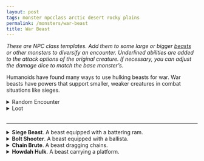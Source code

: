 ```yaml
---
layout: post
tags: monster npcclass arctic desert rocky plains
permalink: /monsters/war-beast
title: War Beast
---
```


<span class="alchemy"> *These are NPC class templates. Add them to some large or bigger [beasts](https://saltygoo.github.io/list/monsters-beast) or other monsters to diversify an encounter. Underlined abilities are added to the attack options of the original creature. If necessary, you can adjust the damage dice to match the base monster’s.* </span>

Humanoids have found many ways to use hulking beasts for war. War beasts have powers that support smaller, weaker creatures in combat situations like sieges.<br>

<details markdown="1">
<summary>Random Encounter</summary>

1. **Monster:** 1 war beasts & 1D6 [soldiers](https://saltygoo.github.io/list/monsters-soldier) or [warriors](https://saltygoo.github.io/list/monsters-warrior).
1. **Lair:** A big corral with ominous chains anchored to a pole. <br>    &nbsp; OR <br>    **Omen:** War drums and beast screams.
1. **Spoor:** Trampled creature.
1. **Tracks:** Sound of war drums.
1. **Trace:** A lone hunter looking for cubs to train into war beasts.
1. **Trace:** Trampled house.
</details>

<details markdown="1">
<summary>Loot</summary>

Check on the original beast's stats.
</details>

<br>

---

<details markdown="1">
<summary><b>Siege Beast</b>. A beast equipped with a battering ram.</summary>
Has at least chainmail armor.

<ins>Bash.</ins> The war beast makes an attack with disadvantage (1D10); on a hit, the target is pushed [prone](/2020/11/10/extra-rules/#conditions). Objects take double damage from this attack.

<ins>Charge.</ins> The war beast pushes all creatures in its path. If they fail a save, they fall [prone](/2020/11/10/extra-rules/#conditions).
</details>

<details markdown="1">
<summary><b>Bolt Shooter</b>. A beast equipped with a ballista.</summary>
If the war beast does not have hands, a smaller creature needs to be handling the ballista.

<ins>Bolt Launch (3/6).</ins> The war beast makes a ranged attack against a target (1D12), it ignores armor. The war beast can then make a shove maneuver on an adjacent target.
</details>

<details markdown="1">
<summary><b>Chain Brute</b>. A beast dragging chains.</summary>
When the beast makes a melee attack, up to two other nearby targets must choose between taking 1D4 damage or fall [prone](/2020/11/10/extra-rules/#conditions).
</details>

<details markdown="1">
<summary><b>Howdah Hulk</b>. A beast carrying a platform.</summary>
Up to 4 creatures two sizes smaller than the beast can stand on top of it. They have half cover against ranged attacks. If the war beast is slain, all the creatures on the howdah fall [prone](/2020/11/10/extra-rules/#conditions).
</details>
